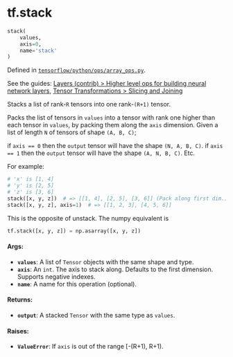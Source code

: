 <div itemscope itemtype="http://developers.google.com/ReferenceObject">
<meta itemprop="name" content="tf.stack" />
</div>

# tf.stack

``` python
stack(
    values,
    axis=0,
    name='stack'
)
```



Defined in [`tensorflow/python/ops/array_ops.py`](https://www.tensorflow.org/code/tensorflow/python/ops/array_ops.py).

See the guides: [Layers (contrib) > Higher level ops for building neural network layers](../../../api_guides/python/contrib.layers.md#Higher_level_ops_for_building_neural_network_layers), [Tensor Transformations > Slicing and Joining](../../../api_guides/python/array_ops.md#Slicing_and_Joining)

Stacks a list of rank-`R` tensors into one rank-`(R+1)` tensor.

Packs the list of tensors in `values` into a tensor with rank one higher than
each tensor in `values`, by packing them along the `axis` dimension.
Given a list of length `N` of tensors of shape `(A, B, C)`;

if `axis == 0` then the `output` tensor will have the shape `(N, A, B, C)`.
if `axis == 1` then the `output` tensor will have the shape `(A, N, B, C)`.
Etc.

For example:

```python
# 'x' is [1, 4]
# 'y' is [2, 5]
# 'z' is [3, 6]
stack([x, y, z])  # => [[1, 4], [2, 5], [3, 6]] (Pack along first dim.)
stack([x, y, z], axis=1)  # => [[1, 2, 3], [4, 5, 6]]
```

This is the opposite of unstack.  The numpy equivalent is

```python
tf.stack([x, y, z]) = np.asarray([x, y, z])
```

#### Args:

* <b>`values`</b>: A list of `Tensor` objects with the same shape and type.
* <b>`axis`</b>: An `int`. The axis to stack along. Defaults to the first dimension.
    Supports negative indexes.
* <b>`name`</b>: A name for this operation (optional).


#### Returns:

* <b>`output`</b>: A stacked `Tensor` with the same type as `values`.


#### Raises:

* <b>`ValueError`</b>: If `axis` is out of the range [-(R+1), R+1).